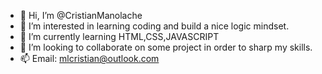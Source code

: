 - 👋 Hi, I’m @CristianManolache
- 👀 I’m interested in learning coding and build a nice logic mindset.
- 🌱 I’m currently learning HTML,CSS,JAVASCRIPT
- 💞️ I’m looking to collaborate on some project in order to sharp my skills.
- 📫 Email: mlcristian@outlook.com
<!---
CristianManolache/CristianManolache is a ✨ special ✨ repository because its `README.md` (this file) appears on your GitHub profile.
You can click the Preview link to take a look at your changes.
--->
